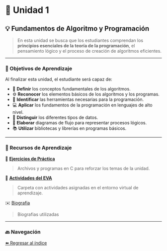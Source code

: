 # 🧩 Unidad 1  
## 💡 Fundamentos de Algoritmo y Programación  

> En esta unidad se busca que los estudiantes comprendan los **principios esenciales de la teoría de la programación**, el pensamiento lógico y el proceso de creación de algoritmos eficientes.

---

### 🎯 Objetivos de Aprendizaje

Al finalizar esta unidad, el estudiante será capaz de:

- 📘 **Definir** los conceptos fundamentales de los algoritmos.  
- ⚙️ **Reconocer** los elementos básicos de los algoritmos y los programas.  
- 🧰 **Identificar** las herramientas necesarias para la programación.  
- 💻 **Aplicar** los fundamentos de la programación en lenguajes de alto nivel.  
- 🔢 **Distinguir** los diferentes tipos de datos.  
- 🧮 **Elaborar** diagramas de flujo para representar procesos lógicos.  
- 📚 **Utilizar** bibliotecas y librerías en programas básicos.

---

### 🧠 Recursos de Aprendizaje

📘 [**Ejercicios de Práctica**](./EjerciciosDePractica.md)  
> Archivos y programas en C para reforzar los temas de la unidad.

📂 [**Actividades del EVA**](https://drive.google.com/drive/folders/18RMv6LhEWZ5VhnlePUVpWW-bmKTvGSbW?usp=sharing)  
> Carpeta con actividades asignadas en el entorno virtual de aprendizaje.

✉️ [Biografia](./Biografía.md)
>Biografias utilizadas
---

### 🔙 Navegación

[⬅️ Regresar al índice](./index.md)
